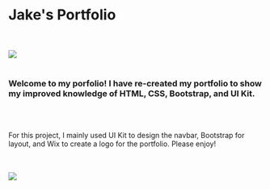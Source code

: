 <h1>Jake's Portfolio</h1>
<br>
<br>
<img src="https://raw.githubusercontent.com/jcbpetersen1995/Unit08-Homework/master/Screen%20Shot%202020-02-20%20at%2010.33.42%20PM.png">
<br>
<br>
<h3>Welcome to my porfolio! I have re-created my portfolio to show my improved knowledge of HTML, CSS, Bootstrap, and UI Kit.</h3>
<br>
<br>
<p>For this project, I mainly used UI Kit to design the navbar, Bootstrap for layout, and Wix to create a logo for the portfolio. Please enjoy!</p>
<br>
<br>
<img src="https://raw.githubusercontent.com/jcbpetersen1995/Unit08-Homework/master/Screen%20Shot%202020-02-20%20at%2010.34.11%20PM.png">
